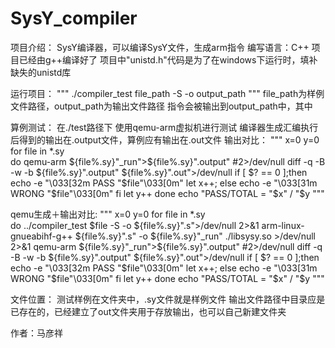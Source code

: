 # SysY_compiler
项目介绍：
SysY编译器，可以编译SysY文件，生成arm指令
编写语言：C++
项目已经由g++编译好了
项目中"unistd.h"代码是为了在windows下运行时，填补缺失的unistd库


运行项目：
"""
./compiler_test file_path -S -o output_path
"""
file_path为样例文件路径，output_path为输出文件路径
指令会被输出到output_path中，其中


算例测试：
在./test路径下
使用qemu-arm虚拟机进行测试
编译器生成汇编执行后得到的输出在.output文件，算例应有输出在.out文件
输出对比：
"""
x=0
y=0
for file in *.sy	
do
 qemu-arm ${file%.sy}"_run">${file%.sy}".output" #2>/dev/null
 diff -q -B -w -b ${file%.sy}".output" ${file%.sy}".out">/dev/null
 if [ $? == 0 ];then
  echo -e "\033[32m PASS  "$file"\033[0m"
  let x++;
 else
  echo -e "\033[31m WRONG "$file"\033[0m"
 fi
 let y++
done
echo "PASS/TOTAL = "$x" / "$y
"""


qemu生成＋输出对比:
"""
x=0
y=0
for file in *.sy	
do 
 ../compiler_test $file -S -o ${file%.sy}".s">/dev/null 2>&1
 arm-linux-gnueabihf-g++ ${file%.sy}".s" -o ${file%.sy}"_run" ./libsysy.so >/dev/null 2>&1
 qemu-arm ${file%.sy}"_run">${file%.sy}".output" #2>/dev/null
 diff -q -B -w -b ${file%.sy}".output" ${file%.sy}".out">/dev/null
 if [ $? == 0 ];then
  echo -e "\033[32m PASS  "$file"\033[0m"
  let x++;
 else
  echo -e "\033[31m WRONG "$file"\033[0m"
 fi
 let y++
done
echo "PASS/TOTAL = "$x" / "$y
"""


文件位置：
测试样例在文件夹中，.sy文件就是样例文件
输出文件路径中目录应是已存在的，已经建立了out文件夹用于存放输出，也可以自己新建文件夹

作者：马彦祥
